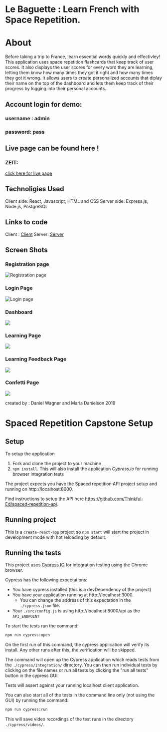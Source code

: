  # Le Baguette : Learn French with Space Repetition.

 # About
 Before taking a trip to France, learn essential words quickly and effectivley! This application uses space repetition flashcards that keep track of user scores. It also displays the user scores for every word they are learning, letting them know how many times they got it right and how many times they got it wrong. It allows users to create personailzed accounts that diplay their name on the top of the dashboard and lets them keep track of their progress by logging into their personal accounts.

## Account login for demo: 
### username : admin
### password: pass

## Live page can be found here !
### ZEIT:
[click here for live page](https://spaced-repetition-app.mal3905.now.sh/learn)


## Technoligies Used
Client side: React, Javascript, HTML and CSS
Server side: Express.js, Node.js, PostgreSQL

## Links to code 
Client : [Client](https://github.com/thinkful-ei-heron/Dan_Maria_Spaced-Repetition.git)
Server: [Server](https://github.com/thinkful-ei-heron/Dan_Maria_Spaced-Repitition-API.git)

## Screen Shots
### Registration page 
![Registration page](./readme-images/main.png)
### Login Page
![Login page](./readme-images/login.png)
### Dashboard
![](./readme-images/dashboard.png)
### Learning Page
![](./readme-images/learn.png)
### Learning Feedback Page
![](./readme-images/feedback.png)
### Confetti Page
![](./readme-images/confetti.png)


created by : Daniel Wagner and Maria Danielson 2019







# Spaced Repetition Capstone Setup

## Setup

To setup the application

1. Fork and clone the project to your machine
2. `npm install`. This will also install the application *Cypress.io* for running browser integration tests

The project expects you have the Spaced repetition API project setup and running on http://localhost:8000.

Find instructions to setup the API here https://github.com/Thinkful-Ed/spaced-repetition-api.

## Running project

This is a `create-react-app` project so `npm start` will start the project in development mode with hot reloading by default.

## Running the tests

This project uses [Cypress IO](https://docs.cypress.io) for integration testing using the Chrome browser.

Cypress has the following expectations:

- You have cypress installed (this is a devDependency of the project)
- You have your application running at http://localhost:3000.
  - You can change the address of this expectation in the `./cypress.json` file.
- Your `./src/config.js` is using http://localhost:8000/api as the `API_ENDPOINT`

To start the tests run the command:

```bash
npm run cypress:open
```

On the first run of this command, the cypress application will verify its install. Any other runs after this, the verification will be skipped.

The command will open up the Cypress application which reads tests from the `./cypress/integration/` directory. You can then run individual tests by clicking on the file names or run all tests by clicking the "run all tests" button in the cypress GUI.

Tests will assert against your running localhost client application.

You can also start all of the tests in the command line only (not using the GUI) by running the command:

```bash
npm run cypress:run
```

This will save video recordings of the test runs in the directory `./cypress/videos/`.
